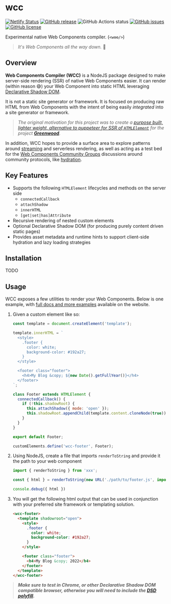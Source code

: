 # wcc

[![Netlify Status](https://api.netlify.com/api/v1/badges/e718eac2-b3bc-4986-8569-49706a430beb/deploy-status)](https://app.netlify.com/sites/merry-caramel-524e61/deploys)
[![GitHub release](https://img.shields.io/github/tag/thescientist13/wcc.svg)](https://github.com/thescientist13/wcc/tags)
![GitHub Actions status](https://github.com/thescientist13/wcc/workflows/Master%20Integration/badge.svg)
[![GitHub issues](https://img.shields.io/github/issues-pr-raw/thescientist13/wcc.svg)](https://github.com/thescientist13/wcc/issues)
[![GitHub license](https://img.shields.io/badge/license-MIT-blue.svg)](https://raw.githubusercontent.com/thescientist13/wcc/master/LICENSE.md)

Experimental native Web Components compiler. (`<w⚙️⚙️/>`)

> _It's Web Components all the way down._  🐢

## Overview

**Web Components Compiler (WCC)** is a NodeJS package designed to make server-side rendering (SSR) of native Web Components easier.  It can render (within reason 😅) your Web Component into static HTML leveraging [Declarative Shadow DOM](https://web.dev/declarative-shadow-dom/).

It is not a static site generator or framework.  It is focused on producing raw HTML from Web Components with the intent of being easily _integrated_ into a site generator or framework.  

> _The original motivation for this project was to create a [purpose built, lighter weight, alternative to puppeteer for SSR of `HTMLElement`](https://github.com/ProjectEvergreen/greenwood/issues/926) for the project [**Greenwood**](https://www.greenwoodjs.io/)._

In addition, WCC hopes to provide a surface area to explore patterns around [streaming](https://github.com/thescientist13/wcc/issues/5) and serverless rendering, as well as acting as a test bed for the [Web Components Community Groups](https://github.com/webcomponents-cg) discussions around community protocols, like [hydration](https://github.com/thescientist13/wcc/issues/3). 

## Key Features

* Supports the following `HTMLElement` lifecycles and methods on the server side
    - `connectedCallback`
    - `attachShadow`
    - `innerHTML`
    - `[get|set|has]Attribute`
* Recursive rendering of nested custom elements
* Optional Declarative Shadow DOM (for producing purely content driven static pages)
* Provides asset metadata and runtime hints to support client-side hydration and lazy loading strategies

## Installation

TODO

## Usage

WCC exposes a few utilities to render your Web Components.  Below is one example, with [full docs and more examples](https://wcc.greenwoodjs.io) available on the website.

1. Given a custom element like so:
    ```js
    const template = document.createElement('template');

    template.innerHTML = `
      <style>
        .footer {
          color: white;
          background-color: #192a27;
        }
      </style>

      <footer class="footer">
        <h4>My Blog &copy; ${new Date().getFullYear()}</h4>
      </footer>
    `;

    class Footer extends HTMLElement {
      connectedCallback() {
        if (!this.shadowRoot) {
          this.attachShadow({ mode: 'open' });
          this.shadowRoot.appendChild(template.content.cloneNode(true));
        }
      }
    }

    export default Footer;

    customElements.define('wcc-footer', Footer);
    ```

1. Using NodeJS, create a file that imports `renderToString` and provide it the path to your web component
    ```js
    import { renderToString } from 'xxx';

    const { html } = renderToString(new URL('./path/to/footer.js', import.meta.url));

    console.debug({ html })
    ```

1. You will get the following html output that can be used in conjunction with your preferred site framework or templating solution.
    ```html
    <wcc-footer>
      <template shadowroot="open">
        <style>
          .footer {
            color: white;
            background-color: #192a27;
          }
        </style>

        <footer class="footer">
          <h4>My Blog &copy; 2022</h4>
        </footer>
      </template>
    </wcc-footer>
    ```


> _**Make sure to test in Chrome, or other Declarative Shadow DOM compatible browser, otherwise you will need to include the [DSD polyfill](https://web.dev/declarative-shadow-dom/#polyfill).**_